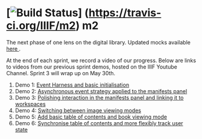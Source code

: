 [![Build Status](https://travis-ci.org/IIIF/m2.svg)] (https://travis-ci.org/IIIF/m2)
m2
==
The next phase of one lens on the digital library. Updated mocks available [ here ](http://sul-reader-test.stanford.edu/mocks/). 

At the end of each sprint, we record a video of our progress. Below are links to videos from our previous sprint demos, hosted on the IIIF Youtube Channel. Sprint 3 will wrap up on May 30th.   

1.  Demo 1: [ Event Harness and basic initialisation ]()
2.  Demo 2: [ Asynchronous event strategy applied to the manifests panel ](https://www.youtube.com/watch?v=jtlwRbVyOKE&index=3&list=PLYPP1-8uH9c5OwwsBoZdcwKyUS95sAblM)
3.  Demo 3: [ Polishing interaction in the manifests panel and linking it to workspaces ](https://www.youtube.com/watch?v=vYMCOoVkRMk&list=PLYPP1-8uH9c5OwwsBoZdcwKyUS95sAbl)
3.  Demo 4: [ Switching between image viewing modes ](https://www.youtube.com/watch?v=vYMCOoVkRMk&list=PLYPP1-8uH9c5OwwsBoZdcwKyUS95sAbl)
3.  Demo 5: [ Add basic table of contents and book viewing mode ](https://www.youtube.com/watch?v=hWscKGm_biE&index=3&list=PLYPP1-8uH9c5OwwsBoZdcwKyUS95sAblM)
3.  Demo 6: [ Synchronise table of contents and more flexibly track user state ](https://www.youtube.com/watch?v=cxewYwtr5c0&index=4&list=PLYPP1-8uH9c5OwwsBoZdcwKyUS95sAblM)
